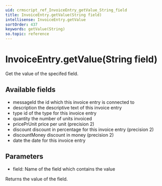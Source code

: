 ```yaml
---
uid: crmscript_ref_InvoiceEntry_getValue_String_field
title: InvoiceEntry.getValue(String field)
intellisense: InvoiceEntry.getValue
sortOrder: 437
keywords: getValue(String)
so.topic: reference
---
```


# InvoiceEntry.getValue(String field)

Get the value of the specifed field.

## Available fields

 - messageId the id which this invoice entry is connected to
 - description the descriptive text of this invoice entry
 - type id of the type for this invoice entry
 - quantity the number of units invoiced
 - pricePrUnit price per unit (precision 2)
 - discount discount in percentage for this invoice entry (precision 2)
 - discountMoney discount in money (precision 2)
 - date the date for this invoice entry

## Parameters

 - field: Name of the field which contains the value

Returns the value of the field.

